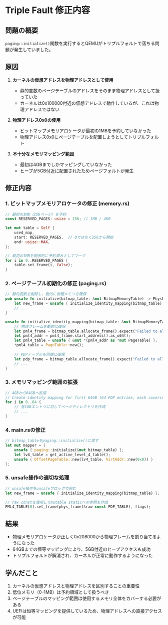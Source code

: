 # Triple Fault 修正内容

## 問題の概要
`paging::initialize()`関数を実行するとQEMUがトリプルフォルトで落ちる問題が発生していました。

## 原因
1. **カーネルの仮想アドレスを物理アドレスとして使用**
   - 静的変数のページテーブルのアドレスをそのまま物理アドレスとして扱っていた
   - カーネルは0x100000付近の仮想アドレスで動作しているが、これは物理アドレスではない

2. **物理アドレス0x0の使用**
   - ビットマップメモリアロケータが最初の1MBを予約していなかった
   - 物理アドレス0x0にページテーブルを配置しようとしてトリプルフォルト

3. **不十分なメモリマッピング範囲**
   - 最初は4GBまでしかマッピングしていなかった
   - ヒープが5GB付近に配置されたためページフォルトが発生

## 修正内容

### 1. ビットマップメモリアロケータの修正 (memory.rs)
```rust
// 最初の1MB（256ページ）を予約
const RESERVED_PAGES: usize = 256; // 1MB / 4KB

let mut table = Self {
    used_map,
    start: RESERVED_PAGES,  // 0ではなく256から開始
    end: usize::MAX,
};

// 最初の1MBを明示的に予約済みとしてマーク
for i in 0..RESERVED_PAGES {
    table.set_frame(i, false);
}
```

### 2. ページテーブル初期化の修正 (paging.rs)
```rust
// 静的変数を削除し、動的に物理メモリを確保
pub unsafe fn initialize(bitmap_table: &mut BitmapMemoryTable) -> PhysFrame {
    let new_frame = unsafe { initialize_identity_mapping(bitmap_table) };
    // ...
}

unsafe fn initialize_identity_mapping(bitmap_table: &mut BitmapMemoryTable) -> PhysFrame {
    // 物理フレームを動的に確保
    let pml4_frame = bitmap_table.allocate_frame().expect("Failed to allocate PML4 frame");
    let pml4_addr = pml4_frame.start_address().as_u64();
    let pml4_table = unsafe { &mut *(pml4_addr as *mut PageTable) };
    *pml4_table = PageTable::new();
    
    // PDPテーブルも同様に確保
    let pdp_frame = bitmap_table.allocate_frame().expect("Failed to allocate PDP frame");
    // ...
}
```

### 3. メモリマッピング範囲の拡張
```rust
// 4GBから64GBへ拡張
// Create identity mapping for first 64GB (64 PDP entries, each covering 1GB)
for i in 0..64 {
    // 各1GBエントリに対してページディレクトリを作成
    // ...
}
```

### 4. main.rsの修正
```rust
// bitmap_tableをpaging::initialize()に渡す
let mut mapper = {
    unsafe { paging::initialize(&mut bitmap_table) };
    let lv4_table = get_active_level_4_table();
    unsafe { OffsetPageTable::new(lv4_table, VirtAddr::new(0x0)) }
};
```

### 5. unsafe操作の適切な処理
```rust
// unsafe操作をunsafeブロックで囲む
let new_frame = unsafe { initialize_identity_mapping(bitmap_table) };

// raw constを使用してmutable staticへの参照を作成
PML4_TABLE[0].set_frame(phys_frame(&raw const PDP_TABLE), flags);
```

## 結果
- 物理メモリアロケータが正しく0x208000から物理フレームを割り当てるようになった
- 64GBまでの恒等マッピングにより、5GB付近のヒープアクセスも成功
- トリプルフォルトが解消され、カーネルが正常に動作するようになった

## 学んだこと
1. カーネルの仮想アドレスと物理アドレスを区別することの重要性
2. 低位メモリ（0-1MB）は予約領域として扱うべき
3. ページテーブルのマッピング範囲は使用するメモリ全体をカバーする必要がある
4. UEFIは恒等マッピングを提供しているため、物理アドレスへの直接アクセスが可能